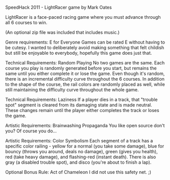 SpeedHack 2011 - LightRacer
game by Mark Oates

LightRacer is a face-paced racing game where you must advance through all 6 courses to win.

(An optional zip file was included that includes music.)

Genre requirements: E for Everyone
Games can be rated E without having to be cutesy.  I wanted to deliberately avoid making something that felt childish but still be enjoyable to everybody, hopefully this game does just that.

Technical Requirements: Random Playing
No two games are the same.  Each course you play is randomly generated before you start, but remains the same until you either complete it or lose the game.  Even though it's random, there is an incremental difficulty curve throughout the 6 courses.  In addition to the shape of the course, the rail colors are randomly placed as well, while still maintaining the difficulty curve throughout the whole game.

Technical Requirements: Laziness
If a player dies in a track, that "trouble spot" segment is cleared from its damaging state and is made neutral.  These changes remain until the player either completes the track or loses the game.

Artistic Requirements: Brainwashing Propaganda
You like open source don't you?  Of course you do...

Artistic Requirements: Color Symbolism
Each segment of a track has a specific color railing - yellow for a normal (you take some damage), blue for bouncy (throws you around, deals no damage), green (gives you health), red (take heavy damage), and flashing-red (instant death).   There is also gray (a disabled trouble spot), and disco (you're about to finish a lap).

Optional Bonus Rule: Act of Chameleon
I did not use this safety net. ;)